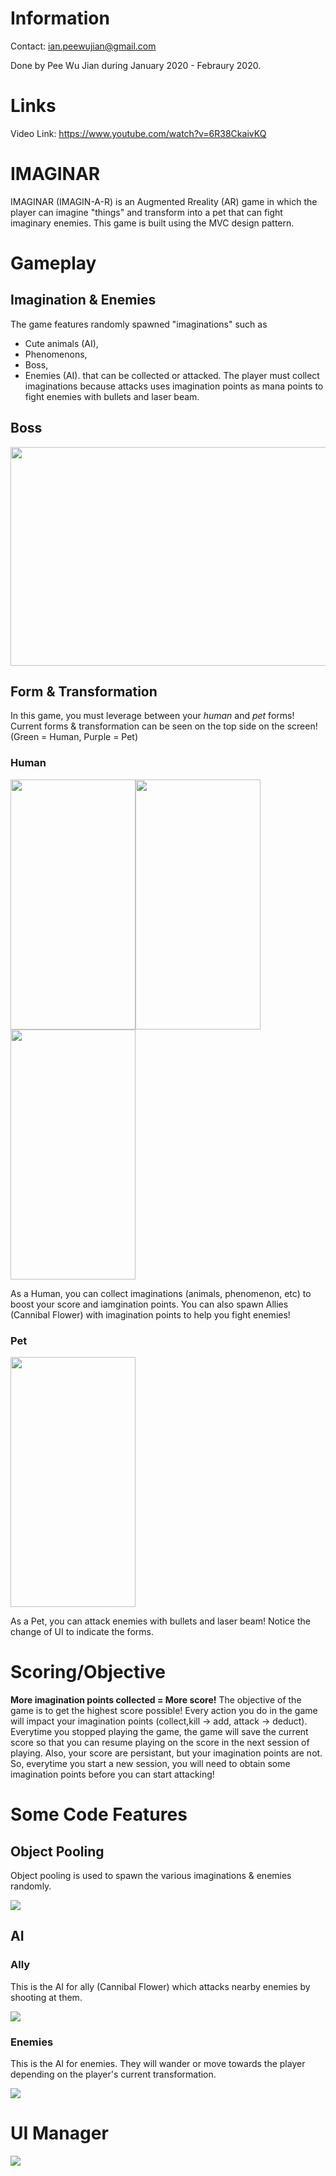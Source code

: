 # Information

Contact: ian.peewujian@gmail.com

Done by Pee Wu Jian during January 2020 - Febraury 2020.

# Links
Video Link: https://www.youtube.com/watch?v=6R38CkaivKQ

# IMAGINAR
IMAGINAR (IMAGIN-A-R) is an Augmented Rreality (AR) game in which the player can imagine "things" and transform into a pet that can fight imaginary enemies. This game is built using the MVC design pattern.

# Gameplay
## Imagination & Enemies
The game features randomly spawned "imaginations" such as
* Cute animals (AI),
* Phenomenons,
* Boss,
* Enemies (AI).
that can be collected or attacked. The player must collect imaginations because attacks uses imagination points as mana points to fight enemies with bullets and laser beam.

## Boss
<img src = "/Images/Bossku.jpg" width=650 height=350>

## Form & Transformation
In this game, you must leverage between your *human* and *pet* forms! Current forms & transformation can be seen on the top side on the screen! (Green = Human, Purple = Pet)

### Human

<img src = "/Images/Animal.jpg" width=200 height=400><img src = "/Images/Phenomenon.jpg" width=200 height=400><img src = "/Images/Ally.jpg" width=200 height=400>

As a Human, you can collect imaginations (animals, phenomenon, etc) to boost your score and iamgination points. You can also spawn Allies (Cannibal Flower) with imagination points to help you fight enemies!
### Pet

<img src = "/Images/PetForm.jpg" width=200 height=400>

As a Pet, you can attack enemies with bullets and laser beam! Notice the change of UI to indicate the forms.
# Scoring/Objective
**More imagination points collected = More score!**
The objective of the game is to get the highest score possible! Every action you do in the game will impact your imagination points (collect,kill -> add, attack -> deduct). Everytime you stopped playing the game, the game will save the current score so that you can resume playing on the score in the next session of playing. Also, your score are persistant, but your imagination points are not. So, everytime you start a new session, you will need to obtain some imagination points before you can start attacking!

# Some Code Features
## Object Pooling
Object pooling is used to spawn the various imaginations & enemies randomly.

<img src="/Images/PoolScript.PNG">

## AI

### Ally
This is the AI for ally (Cannibal Flower) which attacks nearby enemies by shooting at them.

<img src="/Images/AllyAI.PNG">

### Enemies
This is the AI for enemies. They will wander or move towards the player depending on the player's current transformation.

<img src="/Images/MonsterAI.PNG">

# UI Manager

<img src="/Images/UIManagerScript.PNG">


